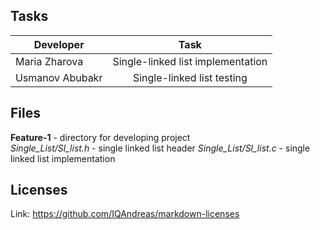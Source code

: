 ## Tasks

| Developer       | Task                                |
| --------------- |:-----------------------------------:|
| Maria Zharova   | Single-linked list implementation   |
| Usmanov Abubakr | Single-linked list testing          |


## Files

**Feature-1** - directory for developing project  
*Single_List/Sl_list.h* - single linked list header 
*Single_List/Sl_list.c* - single linked list implementation   

## Licenses

Link: https://github.com/IQAndreas/markdown-licenses
